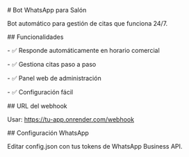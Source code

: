 \# Bot WhatsApp para Salón



Bot automático para gestión de citas que funciona 24/7.



\## Funcionalidades

\- ✅ Responde automáticamente en horario comercial

\- ✅ Gestiona citas paso a paso

\- ✅ Panel web de administración

\- ✅ Configuración fácil



\## URL del webhook

Usar: https://tu-app.onrender.com/webhook



\## Configuración WhatsApp

Editar config.json con tus tokens de WhatsApp Business API.

